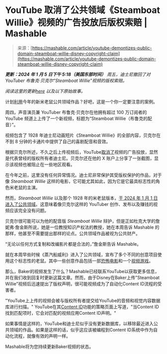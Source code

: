 <!--yml

类别：未分类

日期：2024-05-27 14:32:04

-->

# YouTube 取消了公共领域《Steamboat Willie》视频的广告投放后版权索赔 | Mashable

> 来源：[https://mashable.com/article/youtube-demontizes-public-domain-steamboat-willie-disney-copyright-claim](https://mashable.com/article/youtube-demontizes-public-domain-steamboat-willie-disney-copyright-claim)

***更新：2024 年 1 月 5 日下午 5:18（美国东部时间）** 周五，迪士尼撤回了对 YouTuber 布鲁克·贝克尔“Steamboat Willie”视频的版权索赔。*

*阅读这里的更新[here](https://mashable.com/article/disney-pulls-youtube-steamboat-willie-copyright-claim)* *以及以下原始故事。*

计划[利用](https://mashable.com/article/infestation-88-steamboat-willy-horror-game)今年的新米老鼠公共领域作品？好吧，这是一个你一定要注意的案例。

周四，声音演员兼 YouTuber 布鲁克·贝克尔在他拥有超过 100 万订阅者的 YouTube 频道上上传了一个新视频，标题为“Steamboat Willie（布鲁克的配音）”。

视频包含了 1928 年迪士尼动画短片《Steamboat Willie》的全部内容，贝克尔在不到 8 分钟的卡通片中提供了自己的喜剧配音和音效。

根据贝克尔所述，不久之后上传视频后，YouTube[取消了](https://twitter.com/BrockBaker/status/1743009587475665205 "(在新窗口打开)")视频的广告投放，显然是代表曾经的版权所有者迪士尼。贝克尔还在他的 X 账户上分享了一张截图，显示该视频也被阻止在一些地区观看。

在今年之前，这里没有任何异常情况。迪士尼非常保护其受版权保护的作品，对于像 *Steamboat Willie* 这样的电影，它可能尤其如此，因为它是它最具标志性的角色米老鼠的主演。

然而，*Steamboat Willie* 以及那个 1928 年的米老鼠版本，[于 2024 年 1 月 1 日进入了公共领域](https://mashable.com/article/mickey-mouse-steamboat-willie-disney-public-domain)。这意味着像贝克尔这样的 YouTuber 创作、发布以及赚钱的视频应该完全没有问题。

贝克尔很可能可以为他的配音版 *Steamboat Willie* 辩护，但是正如杜克大学的詹妮弗·詹金斯所说，她是一位教授知识产权法的教授，她在本周告诉 Mashable 的那样，他甚至不需要提出那样的论点。公共领域作品被视为公共财产。

“无论以任何方式复制和改编影片都是合法的，”詹金斯告诉 Mashable。

就在本周早些时候《蒸汽船威利》进入了公共领域，宣布了多个不同的创意项目使用这个标志性的老鼠。其中一些创意作品包括一部[恐怖电影](https://variety.com/2024/film/news/steamboat-willie-horror-film-mickey-mouse-public-domain-copyright-1235849861/ "(在新窗口中打开)")和一个[视频游戏](https://mashable.com/article/infestation-88-steamboat-willy-horror-game)。

那么，Baker的视频发生了什么？Mashable已经联系YouTube以获取更多信息，并在我们收到回复时更新这篇文章。然而，由于Disney在Baker上传"Steamboat Willie"视频后迅速提出了版权声明，很可能视频成为了自动化Content ID流程的受害者。

"YouTube上上传的视频会被与版权所有者提交给YouTube的音频和视觉内容数据库进行扫描。" YouTube在其[Content ID](https://support.google.com/youtube/answer/2797370?hl=zh "(在新窗口中打开)")功能的策略页面上写道，"当Content ID找到匹配项时，它会对匹配的视频应用Content ID声明。"

如果事情是这样的，YouTube和迪士尼似乎没有更新数据库，以移除最近进入公共领域的作品。如果是这样的话，似乎这应该被编程到Content ID系统中作为自动化流程，就像有效的声明一样。

Mashable将为您持续更新Baker视频的状态。
